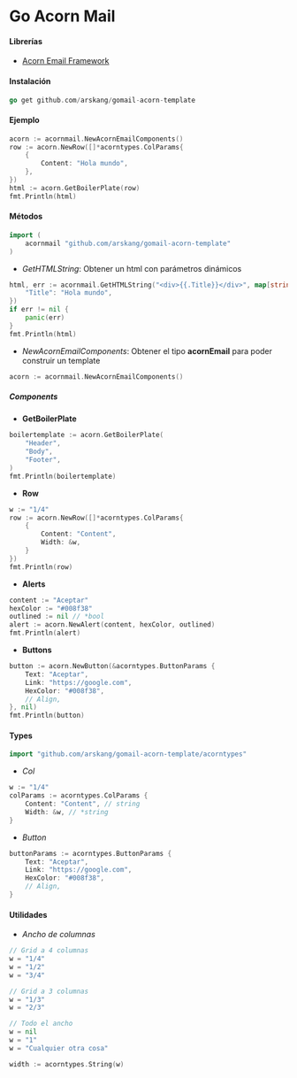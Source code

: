 # Go Acorn Mail

#### Librerías
- [Acorn Email Framework](http://docs.thememountain.com/acorn/)

#### Instalación
```go
go get github.com/arskang/gomail-acorn-template
```

#### Ejemplo
```go
acorn := acornmail.NewAcornEmailComponents()
row := acorn.NewRow([]*acorntypes.ColParams{
    {
        Content: "Hola mundo",
    },
})
html := acorn.GetBoilerPlate(row)
fmt.Println(html)
```

#### Métodos
```go
import (
    acornmail "github.com/arskang/gomail-acorn-template"
)
```

- *GetHTMLString*: Obtener un html con parámetros dinámicos
```go
html, err := acornmail.GetHTMLString("<div>{{.Title}}</div>", map[string]interface{}{
    "Title": "Hola mundo",
})
if err != nil {
    panic(err)
}
fmt.Println(html)
```

- *NewAcornEmailComponents*: Obtener el tipo **acornEmail** para poder construir un template
```go
acorn := acornmail.NewAcornEmailComponents()
```

##### Components

- **GetBoilerPlate**
```go
boilertemplate := acorn.GetBoilerPlate(
    "Header",
    "Body",
    "Footer",
)
fmt.Println(boilertemplate)
```

- **Row**
```go
w := "1/4"
row := acorn.NewRow([]*acorntypes.ColParams{
    {
        Content: "Content",
        Width: &w,
    }
})
fmt.Println(row)
```

- **Alerts**
```go
content := "Aceptar"
hexColor := "#008f38"
outlined := nil // *bool
alert := acorn.NewAlert(content, hexColor, outlined)
fmt.Println(alert)
```

- **Buttons**
```go
button := acorn.NewButton(&acorntypes.ButtonParams {
    Text: "Aceptar",
    Link: "https://google.com",
    HexColor: "#008f38",
    // Align,
}, nil)
fmt.Println(button)
```

#### Types
```go
import "github.com/arskang/gomail-acorn-template/acorntypes"
```

- *Col*
```go
w := "1/4"
colParams := acorntypes.ColParams {
    Content: "Content", // string
    Width: &w, // *string
}
```

- *Button*
```go
buttonParams := acorntypes.ButtonParams {
    Text: "Aceptar",
    Link: "https://google.com",
    HexColor: "#008f38",
    // Align,
}
```

#### Utilidades

- *Ancho de columnas*

```go
// Grid a 4 columnas
w = "1/4"
w = "1/2"
w = "3/4"

// Grid a 3 columnas
w = "1/3"
w = "2/3"

// Todo el ancho
w = nil
w = "1"
w = "Cualquier otra cosa"

width := acorntypes.String(w)
```